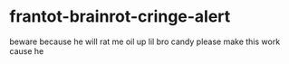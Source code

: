 # frantot-brainrot-cringe-alert
beware because he will rat me oil up lil bro candy please make this work cause he 
